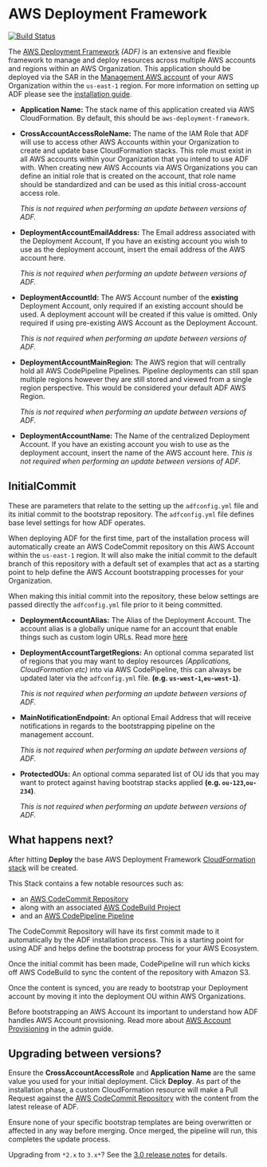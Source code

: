 # AWS Deployment Framework

[![Build Status](https://travis-ci.org/awslabs/aws-deployment-framework.svg?branch=master)](https://travis-ci.org/awslabs/aws-deployment-framework)

The [AWS Deployment Framework](https://github.com/awslabs/aws-deployment-framework)
*(ADF)* is an extensive and flexible framework to manage and deploy resources
across multiple AWS accounts and regions within an AWS Organization. This
application should be deployed via the SAR in the [Management AWS
account](admin-guide.md#management-account) of your AWS Organization within the
`us-east-1` region. For more information on setting up ADF please see the
[installation
guide](https://github.com/awslabs/aws-deployment-framework/tree/master/docs/installation-guide.md).

- **Application Name:** The stack name of this application created via AWS
  CloudFormation. By default, this should be `aws-deployment-framework`.

- **CrossAccountAccessRoleName:** The name of the IAM Role that ADF will use to
  access other AWS Accounts within your Organization to create and update base
  CloudFormation stacks. This role must exist in all AWS accounts within your
  Organization that you intend to use ADF with. When creating new AWS Accounts
  via AWS Organizations you can define an initial role that is created on the
  account, that role name should be standardized and can be used as this initial
  cross-account access role.

  *This is not required when performing an update between versions of ADF.*

- **DeploymentAccountEmailAddress:** The Email address associated with the
  Deployment Account, If you have an existing account you wish to use as the
  deployment account, insert the email address of the AWS account here.

  *This is not required when performing an update between versions of ADF.*

- **DeploymentAccountId:** The AWS Account number of the **existing** Deployment
  Account, only required if an existing account should be used. A deployment
  account will be created if this value is omitted. Only required if using
  pre-existing AWS Account as the Deployment Account.

  *This is not required when performing an update between versions of ADF.*

- **DeploymentAccountMainRegion:** The AWS region that will centrally hold all
  AWS CodePipeline Pipelines. Pipeline deployments can still span multiple
  regions however they are still stored and viewed from a single region
  perspective. This would be considered your default ADF AWS Region.

  *This is not required when performing an update between versions of ADF.*

- **DeploymentAccountName:** The Name of the centralized Deployment Account. If
  you have an existing account you wish to use as the deployment account, insert
  the name of the AWS account here. *This is not required when performing an
  update between versions of ADF.*

## InitialCommit

These are parameters that relate to the setting up the `adfconfig.yml` file and
its initial commit to the bootstrap repository. The `adfconfig.yml` file defines
base level settings for how ADF operates.

When deploying ADF for the first time, part of the installation process will
automatically create an AWS CodeCommit repository on this AWS Account within the
`us-east-1` region. It will also make the initial commit to the default branch
of this repository with a default set of examples that act as a starting point
to help define the AWS Account bootstrapping processes for your Organization.

When making this initial commit into the repository, these below settings are
passed directly the `adfconfig.yml` file prior to it being committed.

- **DeploymentAccountAlias:** The Alias of the Deployment Account. The account
  alias is a globally unique name for an account that enable things such as
  custom login URLs. Read more
  [here](https://docs.aws.amazon.com/IAM/latest/UserGuide/console_account-alias.html#AboutAccountAlias)

- **DeploymentAccountTargetRegions:** An optional comma separated list of
  regions that you may want to deploy resources *(Applications, CloudFormation
  etc)* into via AWS CodePipeline, this can always be updated later via the
  `adfconfig.yml` file. **(e.g. `us-west-1`,`eu-west-1`)**.

  *This is not required when performing an update between versions of ADF.*

- **MainNotificationEndpoint:** An optional Email Address that will receive
  notifications in regards to the bootstrapping pipeline on the management
  account.

  *This is not required when performing an update between versions of ADF.*

- **ProtectedOUs:** An optional comma separated list of OU ids that you may want
  to protect against having bootstrap stacks applied **(e.g.
  `ou-123`,`ou-234`)**.

  *This is not required when performing an update between versions of ADF.*

## What happens next?

After hitting **Deploy** the base AWS Deployment Framework
[CloudFormation stack](https://console.aws.amazon.com/cloudformation/home?region=us-east-1#/stacks)
will be created.

This Stack contains a few notable resources such as:

- an [AWS CodeCommit
  Repository](https://console.aws.amazon.com/codesuite/codecommit/repositories/aws-deployment-framework-bootstrap/browse?region=us-east-1)
- along with an associated [AWS CodeBuild
  Project](https://console.aws.amazon.com/codesuite/codebuild/projects/aws-deployment-framework-base-templates/history?region=us-east-1)
- and an [AWS CodePipeline
Pipeline](https://console.aws.amazon.com/codesuite/codepipeline/pipelines/aws-deployment-framework-bootstrap-pipeline/view?region=us-east-1)

The CodeCommit Repository will have its first commit made to it automatically by
the ADF installation process. This is a starting point for using ADF and helps
define the bootstrap process for your AWS Ecosystem.

Once the initial commit has been made, CodePipeline will run which kicks off AWS
CodeBuild to sync the content of the repository with Amazon S3.

Once the content is synced, you are ready to bootstrap your Deployment account
by moving it into the deployment OU within AWS Organizations.

Before bootstrapping an AWS Account its important to understand how ADF handles
AWS Account provisioning. Read more about [AWS Account
Provisioning](./admin-guide.md#account-provisioning) in the admin guide.

## Upgrading between versions?

Ensure the **CrossAccountAccessRole** and **Application Name** are the same
value you used for your initial deployment. Click **Deploy**. As part of the
installation phase, a custom CloudFormation resource will make a Pull Request
against the [AWS CodeCommit
Repository](https://console.aws.amazon.com/codesuite/codecommit/repositories/aws-deployment-framework-bootstrap/browse?region=us-east-1)
with the content from the latest release of ADF.

Ensure none of your specific bootstrap templates are being overwritten or
affected in any way before merging. Once merged, the pipeline will run, this
completes the update process.

Upgrading from `*2.x` to `3.x*`? See the
[3.0 release notes](https://github.com/awslabs/aws-deployment-framework/releases)
for details.
